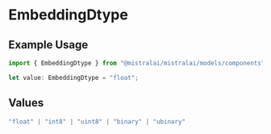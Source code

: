 # EmbeddingDtype

## Example Usage

```typescript
import { EmbeddingDtype } from "@mistralai/mistralai/models/components";

let value: EmbeddingDtype = "float";
```

## Values

```typescript
"float" | "int8" | "uint8" | "binary" | "ubinary"
```